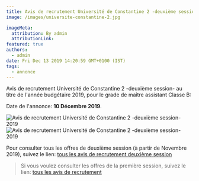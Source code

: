 ```yaml
---
title: Avis de recrutement Université de Constantine 2 -deuxième session-
image: /images/universite-constantine-2.jpg

imageMeta:
  attribution: By admin
  attributionLink:
featured: true
authors:
  - admin
date: Fri Dec 13 2019 14:20:59 GMT+0100 (IST)
tags:
  - annonce
---
```

Avis de recrutement Université de Constantine 2 -deuxième session- au titre de l'année budgétaire 2019, pour le grade de maître assistant Classe B:

Date de l'annonce: **10 Décembre 2019**.

![Avis de recrutement Université de Constantine 2  -deuxième session- 2019](/images/avis-de-recr-universite-constantine-2-deuxieme-session.jpg)
![Avis de recrutement Université de Constantine 2  -deuxième session- 2019](/images/avis-de-recr-universite-constantine-2-deuxieme-session-2.jpg)

Pour consulter tous les offres de deuxième session (à partir de Novembre 2019), suivez le lien: [tous les avis de recrutement deuxième session](/tous-les-avis-de-recrutement-mitre-assistant-classe-b-au-titre-de-l-annee-2019-deuxieme-session/)

>Si vous voulez consulter les offres de la première session, suivez le lien: [tous les avis de recrutement](/tous_les_avis_de_recrutement_annee_budgetaire_2019/)
